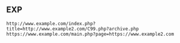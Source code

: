 EXP
---

    http://www.example.com/index.php?title=http://www.example2.com/C99.php?archive.php
    https://www.example.com/main.php?page=https://www.example2.com